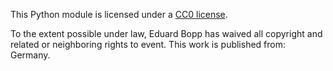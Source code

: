This Python module is licensed under a
[CC0 license](http://creativecommons.org/publicdomain/zero/1.0/).

To the extent possible under law, Eduard Bopp has waived all copyright and
related or neighboring rights to event. This work is published from: Germany.

